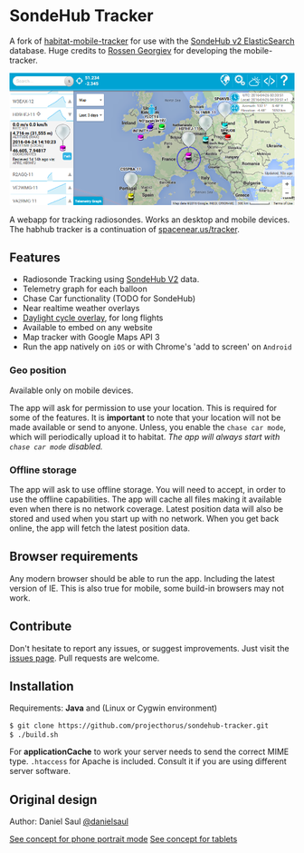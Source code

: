 # SondeHub Tracker

A fork of [habitat-mobile-tracker](https://github.com/rossengeorgiev/habitat-mobile-tracker) for use with the [SondeHub v2 ElasticSearch](https://github.com/projecthorus/sondehub-infra/wiki/ElasticSearch-Kibana-access) database. Huge credits to [Rossen Georgiev](https://github.com/rossengeorgiev/) for developing the mobile-tracker.

![mobile tracker screenshot](resources/mobiletracker-screencap.png "mobile tracker screenshot")

A webapp for tracking radiosondes. Works an desktop and mobile devices.
The habhub tracker is a continuation of [spacenear.us/tracker](http://spacenear.us/tracker).

## Features

* Radiosonde Tracking using [SondeHub V2](https://github.com/projecthorus/sondehub-infra/wiki/ElasticSearch-Kibana-access) data. 
* Telemetry graph for each balloon
* Chase Car functionality (TODO for SondeHub)
* Near realtime weather overlays
* [Daylight cycle overlay](https://github.com/rossengeorgiev/nite-overlay), for long flights
* Available to embed on any website
* Map tracker with Google Maps API 3
* Run the app natively on `iOS` or with Chrome's 'add to screen' on `Android`

### Geo position

Available only on mobile devices.

The app will ask for permission to use your location.
This is required for some of the features. It is **important** to note that
your location will not be made available or send to anyone. Unless, you enable
 the `chase car mode`, which will periodically upload it to habitat. _The app
will always start with `chase car mode` disabled._

### Offline storage

The app will ask to use offline storage. You will need to accept, in order to
use the offline capabilities. The app will cache all files making it available
even when there is no network coverage. Latest position data will also be stored
and used when you start up with no network. When you get back online, the app
will fetch the latest position data.

## Browser requirements

Any modern browser should be able to run the app. Including the latest version of IE.
This is also true for mobile, some build-in browsers may not work.

## Contribute

Don't hesitate to report any issues, or suggest improvements. Just visit the [issues page](https://github.com/projecthorus/sondehub-tracker/issues).
Pull requests are welcome.


## Installation

Requirements: __Java__ and (Linux or Cygwin environment)

    $ git clone https://github.com/projecthorus/sondehub-tracker.git
    $ ./build.sh

For __applicationCache__ to work your server needs to send the correct MIME type.
`.htaccess` for Apache is included. Consult it if you are using different server software.

## Original design

Author: Daniel Saul [@danielsaul](https://github.com/danielsaul)

[See concept for phone portrait mode](https://github.com/rossengeorgiev/habitat-mobile-tracker/blob/master/resources/concept-app-portrait.png)
[See concept for tablets](https://github.com/rossengeorgiev/habitat-mobile-tracker/blob/master/resources/concept-app-tablet.png)




